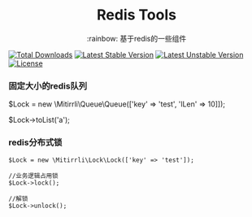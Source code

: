 <h1 align="center"> Redis Tools </h1>
<p align="center">:rainbow: 基于redis的一些组件</p>

[![Total Downloads](https://poser.pugx.org/mitirrli/redis-tools/downloads)](https://packagist.org/packages/mitirrli/redis-tools)
[![Latest Stable Version](https://poser.pugx.org/mitirrli/redis-tools/v/stable)](https://packagist.org/packages/mitirrli/redis-tools)
[![Latest Unstable Version](https://poser.pugx.org/mitirrli/redis-tools/v/unstable)](https://packagist.org/packages/mitirrli/redis-tools)
<a href="https://packagist.org/packages/mitirrli/redis-tools"><img src="https://poser.pugx.org/mitirrli/redis-tools/license" alt="License"></a>


### 固定大小的redis队列
$Lock = new \Mitirrli\Queue\Queue(['key' => 'test', 'lLen' => 10]]);

$Lock->toList('a');

### redis分布式锁
```
$Lock = new \Mitirrli\Lock\Lock(['key' => 'test']);

//业务逻辑占用锁
$Lock->lock();

//解锁
$Lock->unlock();
```
